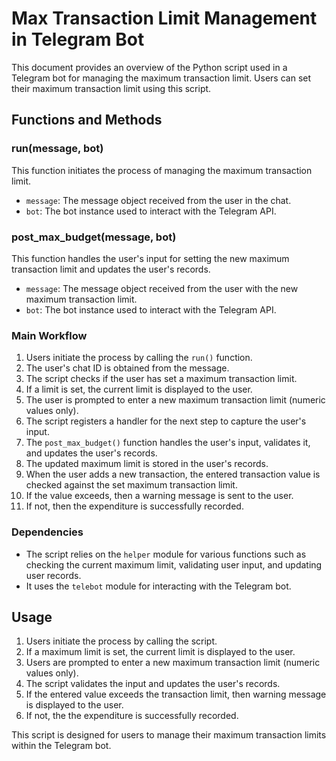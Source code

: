 # Max Transaction Limit Management in Telegram Bot

This document provides an overview of the Python script used in a Telegram bot for managing the maximum transaction limit. Users can set their maximum transaction limit using this script.

## Functions and Methods

### run(message, bot)
This function initiates the process of managing the maximum transaction limit.

- `message`: The message object received from the user in the chat.
- `bot`: The bot instance used to interact with the Telegram API.

### post_max_budget(message, bot)
This function handles the user's input for setting the new maximum transaction limit and updates the user's records.

- `message`: The message object received from the user with the new maximum transaction limit.
- `bot`: The bot instance used to interact with the Telegram API.

### Main Workflow
1. Users initiate the process by calling the `run()` function.
2. The user's chat ID is obtained from the message.
3. The script checks if the user has set a maximum transaction limit.
4. If a limit is set, the current limit is displayed to the user.
5. The user is prompted to enter a new maximum transaction limit (numeric values only).
6. The script registers a handler for the next step to capture the user's input.
7. The `post_max_budget()` function handles the user's input, validates it, and updates the user's records.
8. The updated maximum limit is stored in the user's records.
9. When the user adds a new transaction, the entered transaction value is checked against the set maximum transaction limit.
10. If the value exceeds, then a warning message is sent to the user.
11. If not, then the expenditure is successfully recorded.

### Dependencies
- The script relies on the `helper` module for various functions such as checking the current maximum limit, validating user input, and updating user records.
- It uses the `telebot` module for interacting with the Telegram bot.

## Usage
1. Users initiate the process by calling the script.
2. If a maximum limit is set, the current limit is displayed to the user.
3. Users are prompted to enter a new maximum transaction limit (numeric values only).
4. The script validates the input and updates the user's records.
5. If the entered value exceeds the transaction limit, then warning message is displayed to the user.
6. If not, the the expenditure is successfully recorded.

This script is designed for users to manage their maximum transaction limits within the Telegram bot. 
